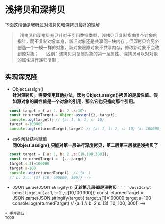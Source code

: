 # 浅拷贝和深拷贝
 下面这段话是我听过对浅拷贝和深拷贝最好的理解
 >   浅拷贝和深拷贝都只针对于引用数据类型，浅拷贝只复制指向某个对象的指针，而不复制对象本身，新旧对象还是共享同一块内存；但深拷贝会另外创造一个一模一样的对象，新对象跟原对象不共享内存，修改新对象不会改到原对象；
     区别：浅拷贝只复制对象的第一层属性、深拷贝可以对对象的属性进行递归复制；

## 实现深克隆
  +  Object.assign()  
**针对深拷贝，需要使用其他办法，因为 Object.assign()拷贝的是属性值。假如源对象的属性值是一个对象的引用，那么它也只指向那个引用。** 

  ````````JavaScript    
    const target = { a: 1, b: 2 ,s:10};
    const returnedTarget = Object.assign({}, target);
    console.log(target); // {a: 1, b: 2, s: 10}
    target.a=100000
    console.log(returnedTarget,target) // {a: 1, b: 2, s: 10} {a: 100000, b: 2, s: 10}
  ````````
  + es6 解析结构赋值  
  **同Object.assign(),只能对第一层进行深度拷贝，第二层第三层就是浅拷贝了** 

   ````````JavaScript  
     const target = { a: 1, b: 2 ,s:[10,100,300]};
	 const returnedTarget =  {...target}
     target.s[1]=100000
     target.a=100
     console.log(returnedTarget)  // {a: 1
     // b: 2,s: (3) [10, 100000, 300]} -->
   ````````
   + JSON.parse(JSON.stringify())
   **无论第几层都是深拷贝** 
    ````````JavaScript  
    const target = { a: 1, b: 2 ,s:[10,100,300]};
    const returnedTarget =  JSON.parse(JSON.stringify(target))
    target.s[1]=100000
    target.a=100
    console.log(returnedTarget)
    // {a: 1
     // b: 2,s: (3) [10, 100, 300]} -->
   ````````
   + 手写递归
   TODO

